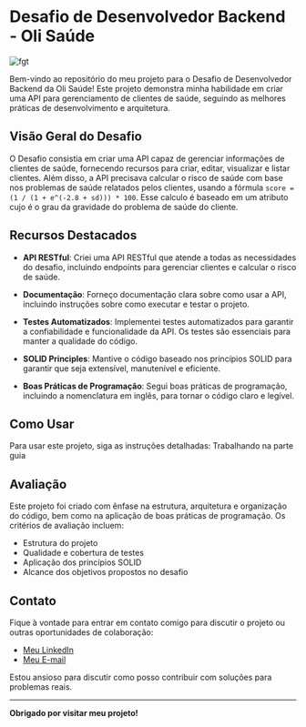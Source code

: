 # Desafio de Desenvolvedor Backend - Oli Saúde

![fgt](https://github.com/KisarDev/API-challenge-OLI-saude/assets/122934993/0aa49526-c1f6-49ce-a8b0-6d2725ac0a11)


Bem-vindo ao repositório do meu projeto para o Desafio de Desenvolvedor Backend da Oli Saúde! Este projeto demonstra minha habilidade em criar uma API para gerenciamento de clientes de saúde, seguindo as melhores práticas de desenvolvimento e arquitetura.

## Visão Geral do Desafio

O Desafio consistia em criar uma API capaz de gerenciar informações de clientes de saúde, fornecendo recursos para criar, editar, visualizar e listar clientes. Além disso, a API precisava calcular o risco de saúde com base nos problemas de saúde relatados pelos clientes, usando a fórmula `score = (1 / (1 + e^(-2.8 + sd))) * 100`.
Esse calculo é baseado em um atributo cujo é o grau da gravidade do problema de saúde do cliente.

## Recursos Destacados

- **API RESTful**: Criei uma API RESTful que atende a todas as necessidades do desafio, incluindo endpoints para gerenciar clientes e calcular o risco de saúde.

- **Documentação**: Forneço documentação clara sobre como usar a API, incluindo instruções sobre como executar e testar o projeto.

- **Testes Automatizados**: Implementei testes automatizados para garantir a confiabilidade e funcionalidade da API. Os testes são essenciais para manter a qualidade do código.

- **SOLID Principles**: Mantive o código baseado nos princípios SOLID para garantir que seja extensível, manutenível e eficiente.

- **Boas Práticas de Programação**: Segui boas práticas de programação, incluindo a nomenclatura em inglês, para tornar o código claro e legível.

## Como Usar

Para usar este projeto, siga as instruções detalhadas:
Trabalhando na parte guia

## Avaliação

Este projeto foi criado com ênfase na estrutura, arquitetura e organização do código, bem como na aplicação de boas práticas de programação. Os critérios de avaliação incluem:

- Estrutura do projeto
- Qualidade e cobertura de testes
- Aplicação dos princípios SOLID
- Alcance dos objetivos propostos no desafio

## Contato

Fique à vontade para entrar em contato comigo para discutir o projeto ou outras oportunidades de colaboração:

- [Meu LinkedIn](https://www.linkedin.com/in/cesar-augusto-000325261/)
- [Meu E-mail](cesarmartins.pro@gmail.com)

Estou ansioso para discutir como posso contribuir com soluções para problemas reais.

---

**Obrigado por visitar meu projeto!**
